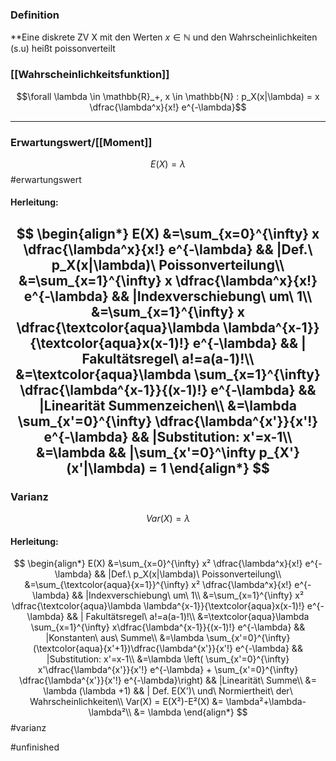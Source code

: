 ### Definition
**Eine diskrete ZV X mit den Werten $x \in \mathbb{N}$ und den Wahrscheinlichkeiten (s.u) heißt poissonverteilt

### [[Wahrscheinlichkeitsfunktion]]
$$\forall \lambda \in \mathbb{R}_+, x \in \mathbb{N} : p_X(x|\lambda) = x \dfrac{\lambda^x}{x!} e^{-\lambda}$$

----------------

### Erwartungswert/[[Moment]]

$$ E(X) = \lambda $$
#erwartungswert
#### Herleitung:

$$ \begin{align*}
E(X) &=\sum_{x=0}^{\infty} x \dfrac{\lambda^x}{x!} e^{-\lambda} && |Def.\ p_X(x|\lambda)\ Poissonverteilung\\
&=\sum_{x=1}^{\infty} x \dfrac{\lambda^x}{x!} e^{-\lambda} && |Indexverschiebung\ um\ 1\\
&=\sum_{x=1}^{\infty} x \dfrac{\textcolor{aqua}\lambda \lambda^{x-1}}{\textcolor{aqua}x(x-1)!} e^{-\lambda}
 && | Fakultätsregel\ a!=a(a-1)!\\
&=\textcolor{aqua}\lambda \sum_{x=1}^{\infty} \dfrac{\lambda^{x-1}}{(x-1)!} e^{-\lambda} && |Linearität Summenzeichen\\
&=\lambda \sum_{x'=0}^{\infty} \dfrac{\lambda^{x'}}{x'!} e^{-\lambda} && |Substitution: x'=x-1\\
&=\lambda && |\sum_{x'=0}^\infty p_{X'}(x'|\lambda) = 1
\end{align*}
$$
-----------
### Varianz
$$
Var(X) = \lambda
$$
#### Herleitung:

$$ \begin{align*}
E(X) &=\sum_{x=0}^{\infty} x² \dfrac{\lambda^x}{x!} e^{-\lambda} && |Def.\ p_X(x|\lambda)\ Poissonverteilung\\
&=\sum_{\textcolor{aqua}{x=1}}^{\infty} x² \dfrac{\lambda^x}{x!} e^{-\lambda} && |Indexverschiebung\ um\ 1\\
&=\sum_{x=1}^{\infty} x² \dfrac{\textcolor{aqua}\lambda \lambda^{x-1}}{\textcolor{aqua}x(x-1)!} e^{-\lambda}
 && | Fakultätsregel\ a!=a(a-1)!\\
&=\textcolor{aqua}\lambda \sum_{x=1}^{\infty} x\dfrac{\lambda^{x-1}}{(x-1)!} e^{-\lambda} && |Konstanten\ aus\ Summe\\
&=\lambda \sum_{x'=0}^{\infty} (\textcolor{aqua}{x'+1})\dfrac{\lambda^{x'}}{x'!} e^{-\lambda} && |Substitution: x'=x-1\\
&=\lambda \left( \sum_{x'=0}^{\infty} x'\dfrac{\lambda^{x'}}{x'!} e^{-\lambda} + \sum_{x'=0}^{\infty} \dfrac{\lambda^{x'}}{x'!} e^{-\lambda}\right) && |Linearität\ Summe\\
&= \lambda (\lambda +1) && | Def. E(X')\ und\ Normiertheit\ der\ Wahrscheinlichkeiten\\
Var(X) = E(X²)-E²(X) &= \lambda²+\lambda-\lambda²\\
&= \lambda
\end{align*}
$$
#varianz

#unfinished 